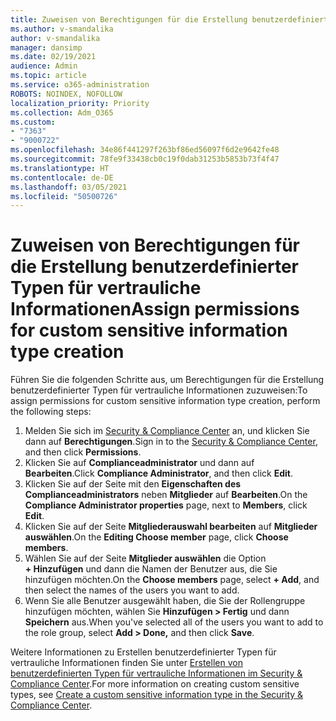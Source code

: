 ```yaml
---
title: Zuweisen von Berechtigungen für die Erstellung benutzerdefinierter Typen für vertrauliche Informationen
ms.author: v-smandalika
author: v-smandalika
manager: dansimp
ms.date: 02/19/2021
audience: Admin
ms.topic: article
ms.service: o365-administration
ROBOTS: NOINDEX, NOFOLLOW
localization_priority: Priority
ms.collection: Adm_O365
ms.custom:
- "7363"
- "9000722"
ms.openlocfilehash: 34e86f441297f263bf86ed56097f6d2e9642fe48
ms.sourcegitcommit: 78fe9f33438cb0c19f0dab31253b5853b73f4f47
ms.translationtype: HT
ms.contentlocale: de-DE
ms.lasthandoff: 03/05/2021
ms.locfileid: "50500726"
---
```

# <a name="assign-permissions-for-custom-sensitive-information-type-creation"></a><span data-ttu-id="63d51-102">Zuweisen von Berechtigungen für die Erstellung benutzerdefinierter Typen für vertrauliche Informationen</span><span class="sxs-lookup"><span data-stu-id="63d51-102">Assign permissions for custom sensitive information type creation</span></span>

<span data-ttu-id="63d51-103">Führen Sie die folgenden Schritte aus, um Berechtigungen für die Erstellung benutzerdefinierter Typen für vertrauliche Informationen zuzuweisen:</span><span class="sxs-lookup"><span data-stu-id="63d51-103">To assign permissions for custom sensitive information type creation, perform the following steps:</span></span>

1. <span data-ttu-id="63d51-104">Melden Sie sich im [Security & Compliance Center](https://sip.protection.office.com/) an, und klicken Sie dann auf **Berechtigungen**.</span><span class="sxs-lookup"><span data-stu-id="63d51-104">Sign in to the [Security & Compliance Center](https://sip.protection.office.com/), and then click **Permissions**.</span></span>
2. <span data-ttu-id="63d51-105">Klicken Sie auf **Complianceadministrator** und dann auf **Bearbeiten**.</span><span class="sxs-lookup"><span data-stu-id="63d51-105">Click **Compliance Administrator**, and then click **Edit**.</span></span>
3. <span data-ttu-id="63d51-106">Klicken Sie auf der Seite mit den **Eigenschaften des Complianceadministrators** neben **Mitglieder** auf **Bearbeiten**.</span><span class="sxs-lookup"><span data-stu-id="63d51-106">On the **Compliance Administrator properties** page, next to **Members**, click **Edit**.</span></span>
4. <span data-ttu-id="63d51-107">Klicken Sie auf der Seite **Mitgliederauswahl bearbeiten** auf **Mitglieder auswählen**.</span><span class="sxs-lookup"><span data-stu-id="63d51-107">On the **Editing Choose member** page, click **Choose members**.</span></span>
5. <span data-ttu-id="63d51-108">Wählen Sie auf der Seite **Mitglieder auswählen** die Option **+ Hinzufügen** und dann die Namen der Benutzer aus, die Sie hinzufügen möchten.</span><span class="sxs-lookup"><span data-stu-id="63d51-108">On the **Choose members** page, select **+ Add**, and then select the names of the users you want to add.</span></span>
6. <span data-ttu-id="63d51-109">Wenn Sie alle Benutzer ausgewählt haben, die Sie der Rollengruppe hinzufügen möchten, wählen Sie **Hinzufügen > Fertig** und dann **Speichern** aus.</span><span class="sxs-lookup"><span data-stu-id="63d51-109">When you've selected all of the users you want to add to the role group, select **Add > Done,** and then click **Save**.</span></span>

<span data-ttu-id="63d51-110">Weitere Informationen zu Erstellen benutzerdefinierter Typen für vertrauliche Informationen finden Sie unter [Erstellen von benutzerdefinierten Typen für vertrauliche Informationen im Security & Compliance Center](https://docs.microsoft.com/microsoft-365/compliance/create-a-custom-sensitive-information-type).</span><span class="sxs-lookup"><span data-stu-id="63d51-110">For more information on creating custom sensitive types, see [Create a custom sensitive information type in the Security & Compliance Center](https://docs.microsoft.com/microsoft-365/compliance/create-a-custom-sensitive-information-type).</span></span>